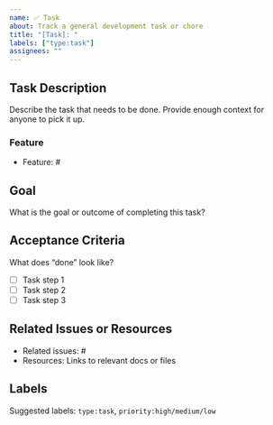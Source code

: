 ```yaml
---
name: ✅ Task
about: Track a general development task or chore
title: "[Task]: "
labels: ["type:task"]
assignees: ""
---
```


## Task Description

Describe the task that needs to be done. Provide enough context for anyone to pick it up.

### Feature

- Feature: #

## Goal

What is the goal or outcome of completing this task?

## Acceptance Criteria

What does “done” look like?

- [ ] Task step 1
- [ ] Task step 2
- [ ] Task step 3

## Related Issues or Resources

- Related issues: #
- Resources: Links to relevant docs or files

## Labels

Suggested labels: `type:task`, `priority:high/medium/low`
